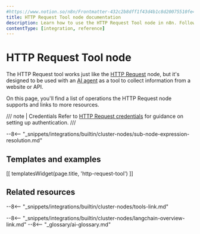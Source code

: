 ```yaml
---
#https://www.notion.so/n8n/Frontmatter-432c2b8dff1f43d4b1c8d20075510fe4
title: HTTP Request Tool node documentation
description: Learn how to use the HTTP Request Tool node in n8n. Follow technical documentation to integrate HTTP Request Tool node into your workflows.
contentType: [integration, reference]
---
```


# HTTP Request Tool node

The HTTP Request tool works just like the [HTTP Request](/integrations/builtin/core-nodes/n8n-nodes-base.httprequest/index.md) node, but it's designed to be used with an [AI agent](/glossary.md#ai-agent) as a tool to collect information from a website or API.

On this page, you'll find a list of operations the HTTP Request node supports and links to more resources.

/// note | Credentials
Refer to [HTTP Request credentials](/integrations/builtin/credentials/httprequest.md) for guidance on setting up authentication. 
///

--8<-- "_snippets/integrations/builtin/cluster-nodes/sub-node-expression-resolution.md"

## Templates and examples

<!-- see https://www.notion.so/n8n/Pull-in-templates-for-the-integrations-pages-37c716837b804d30a33b47475f6e3780 -->
[[ templatesWidget(page.title, 'http-request-tool') ]]

## Related resources

--8<-- "_snippets/integrations/builtin/cluster-nodes/tools-link.md"

--8<-- "_snippets/integrations/builtin/cluster-nodes/langchain-overview-link.md"
--8<-- "_glossary/ai-glossary.md"
